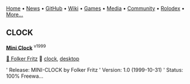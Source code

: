 [Home](https://qb64.com) • [News](news.md) • [GitHub](github.md) • [Wiki](wiki.md) • [Games](games.md) • [Media](media.md) • [Community](community.md) • [Rolodex](rolodex.md) • [More...](more.md)

## CLOCK

**[Mini Clock](mini-clock/index)** <sup>v1999</sup>

[🐝 Folker Fritz](folker-fritz) 🔗 [clock](clock), [desktop](desktop)

'    Release: MINI-CLOCK by Folker Fritz '    Version: 1.0 (1999-10-31) '     Status: 100% Freewa...
